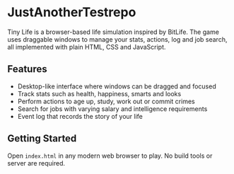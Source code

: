 # JustAnotherTestrepo

Tiny Life is a browser-based life simulation inspired by BitLife. The game uses draggable windows to manage your stats, actions, log and job search, all implemented with plain HTML, CSS and JavaScript.

## Features
- Desktop-like interface where windows can be dragged and focused
- Track stats such as health, happiness, smarts and looks
- Perform actions to age up, study, work out or commit crimes
- Search for jobs with varying salary and intelligence requirements
- Event log that records the story of your life

## Getting Started
Open `index.html` in any modern web browser to play. No build tools or server are required.
